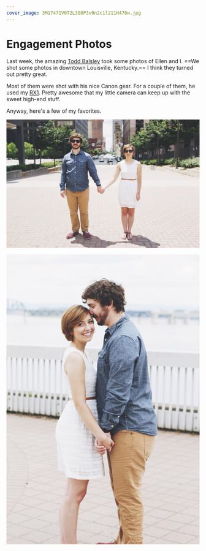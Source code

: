 ```yaml
---
cover_image: 3M17471V0T2L380P3v0n2c1l211H470w.jpg
---
```


# Engagement Photos

Last week, the amazing [Todd Balsley](http://www.abnyphotography.com) took some photos of Ellen and I. ==We shot some photos in downtown Louisville, Kentucky.== I think they turned out pretty great.

Most of them were shot with his nice Canon gear. For a couple of them, he used my [RX1](http://www.amazon.com/gp/product/B00AES296Q/ref=as_li_tf_tl?ie=UTF8&camp=1789&creative=9325&creativeASIN=B00AES296Q&linkCode=as2&tag=samsof0b-20). Pretty awesome that my little camera can keep up with the sweet high-end stuff.

Anyway, here's a few of my favorites.

![one](3c2R202D3f3b3q2t3F2M2M0V1e2s1P3Y.jpg)

![two](2T1I1Q213M2u191e2E1s3d0L2E1J2X3N.jpg)
